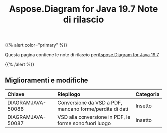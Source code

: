﻿---
title: Aspose.Diagram for Java 19.7 Note di rilascio
type: docs
weight: 60
url: /it/java/aspose-diagram-for-java-19-7-release-notes/
---
{{% alert color="primary" %}} 

Questa pagina contiene le note di rilascio per[Aspose.Diagram for Java 19.7](https://docs.aspose.com/diagram/java/aspose-diagram-for-java-19-7-release-notes/)

{{% /alert %}} 
## **Miglioramenti e modifiche**

|**Chiave**|**Riepilogo**|**Categoria**|
|:- |:- |:- |
|DIAGRAMJAVA-50086|Conversione da VSD a PDF, mancano forme/perdita di dati|Insetto|
|DIAGRAMJAVA-50087|VSD alla conversione in PDF, le forme sono fuori luogo|Insetto|

